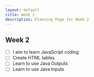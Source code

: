 ```yaml
---
layout: default
title: Week 2
description: Planning Page for Week 2
---
```


## Week 2
- [ ] I aim to learn JavaScript coding
- [ ] Create HTML tables
- [ ] Learn to use Java Outputs
- [ ] Learn to use Java Inputs